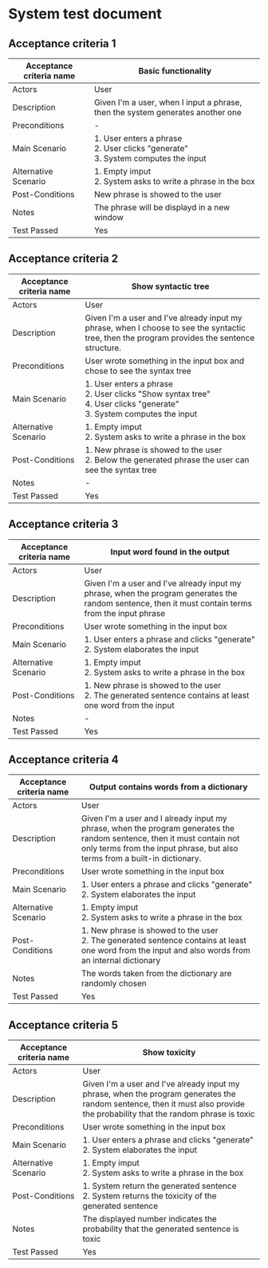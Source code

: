# System test document

## Acceptance criteria 1

| Acceptance criteria name  |  Basic functionality                |
|--------------------|--------------------------|
| Actors             | User                     |
| Description        | Given I'm a user, when I input a phrase, then the system generates another one|
| Preconditions      |  - |
| Main Scenario      | 1. User enters a phrase<br>2. User clicks "generate"<br>3. System computes the input |
| Alternative Scenario| 1. Empty imput<br>2. System asks to write a phrase in the box |
| Post-Conditions    | New phrase is showed to the user  |
| Notes              | The phrase will be displayd in a new window |
| Test Passed        | Yes |


## Acceptance criteria 2

| Acceptance criteria name  |  Show syntactic tree                |
|--------------------|--------------------------|
| Actors             | User                     |
| Description        | Given I'm a user and I've already input my phrase, when I choose to see the syntactic tree, then the program provides the sentence structure.|
| Preconditions      |  User wrote something in the input box and chose to see the syntax tree|
| Main Scenario      | 1. User enters a phrase<br>2. User clicks "Show syntax tree"<br>4. User clicks "generate"<br>3. System computes the input|
| Alternative Scenario| 1. Empty imput<br>2. System asks to write a phrase in the box |
| Post-Conditions    |1. New phrase is showed to the user<br>2. Below the generated phrase the user can see the syntax tree  |
| Notes              | - |
| Test Passed        | Yes |



## Acceptance criteria 3

| Acceptance criteria name  |  Input word found in the output|
|--------------------|--------------------------|
| Actors             | User                     |
| Description        | Given I'm a user and I've already input my phrase, when the program generates the random sentence, then it must contain terms from the input phrase|
| Preconditions      |  User wrote something in the input box|
| Main Scenario      | 1. User enters a phrase and clicks "generate"<br>2. System elaborates the input |
| Alternative Scenario| 1. Empty imput<br>2. System asks to write a phrase in the box |
| Post-Conditions    |1. New phrase is showed to the user<br>2. The generated sentence contains at least one word from the input  |
| Notes              | - |
| Test Passed        | Yes |




## Acceptance criteria 4

| Acceptance criteria name  |  Output contains words from a dictionary |
|--------------------|--------------------------|
| Actors             | User                     |
| Description        | Given I'm a user and I already input my phrase, when the program generates the random sentence, then it must contain not only terms from the input phrase, but also terms from a built-in dictionary.|
| Preconditions      |  User wrote something in the input box |
| Main Scenario      | 1. User enters a phrase and clicks "generate"<br>2. System elaborates the input |
| Alternative Scenario| 1. Empty imput<br>2. System asks to write a phrase in the box |
| Post-Conditions    |1. New phrase is showed to the user<br>2. The generated sentence contains at least one word from the input and also words from an internal dictionary  |
| Notes              | The words taken from the dictionary are randomly chosen |
| Test Passed        | Yes |

## Acceptance criteria 5

| Acceptance criteria name  |  Show toxicity |
|--------------------|--------------------------|
| Actors             | User                     |
| Description        | Given I'm a user and I've already input my phrase, when the program generates the random sentence, then it must also provide the probability that the random phrase is toxic|
| Preconditions      |  User wrote something in the input box |
| Main Scenario      | 1. User enters a phrase and clicks "generate"<br>2. System elaborates the input |
| Alternative Scenario| 1. Empty imput<br>2. System asks to write a phrase in the box |
| Post-Conditions    | 1. System return the generated sentence<br>2. System returns the toxicity of the generated sentence |
| Notes              | The displayed number indicates the probability that the generated sentence is toxic |
| Test Passed        | Yes |










